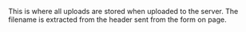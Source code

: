 This is where all uploads are stored when uploaded to the server. The filename
is extracted from the header sent from the form on page.
